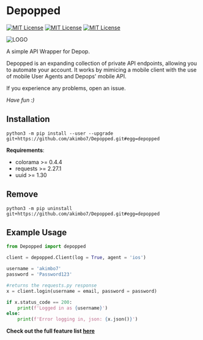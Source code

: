 
# Depopped

[![MIT License](https://img.shields.io/github/last-commit/akimbo7/Depopped?color=%231B065E&style=flat-square)](https://github.com/akimbo7/Depopped)
[![MIT License](https://img.shields.io/github/repo-size/akimbo7/Depopped?color=%23FF47DA&style=flat-square)](https://github.com/akimbo7/Depopped)
[![MIT License](https://img.shields.io/github/v/release/akimbo7/Depopped?color=%23FF87AB&style=flat-square)](https://github.com/akimbo7/Depopped/releases)

![LOGO](https://cdn.discordapp.com/attachments/935638977707376674/957708797009342494/New_Project_8.png)

A simple API Wrapper for Depop.

Depopped is an expanding collection of private API endpoints, allowing you to automate your account. It works by mimicing a mobile client with the use of mobile User Agents and Depops' mobile API.

If you experience any problems, open an issue.

*Have fun :)*


## Installation

```
python3 -m pip install --user --upgrade git+https://github.com/akimbo7/Depopped.git#egg=depopped
```

**Requirements**:

- colorama >= 0.4.4
- requests >= 2.27.1
- uuid >= 1.30

## Remove

```
python3 -m pip uninstall git+https://github.com/akimbo7/Depopped.git#egg=depopped
```

## Example Usage

```python
from Depopped import depopped

client = depopped.Client(log = True, agent = 'ios')

username = 'akimbo7'
password = 'Password123'

#returns the requests.py response
x = client.login(username = email, password = password)

if x.status_code == 200:
    print(f'Logged in as {username}')
else:
    print(f'Error logging in, json: {x.json()}')
```

**Check out the full feature list [here](https://github.com/akimbo7/Depopped/blob/main/usage/USAGE.md)**
